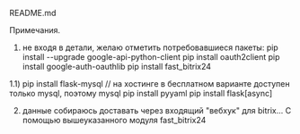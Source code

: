 README.md

Примечания.

1) не входя в детали, желаю отметить потребовавшиеся пакеты:
pip install --upgrade google-api-python-client
pip install oauth2client
pip install google-auth-oauthlib
pip install fast_bitrix24

1.1)
pip install flask-mysql // на хостинге в бесплатном варианте доступен только mysql, поэтому mysql
pip install pyyaml
pip install flask[async] 

2) данные собираюсь доставать через входящий "вебхук" для bitrix... С помощью вышеуказанного модуля fast_bitrix24